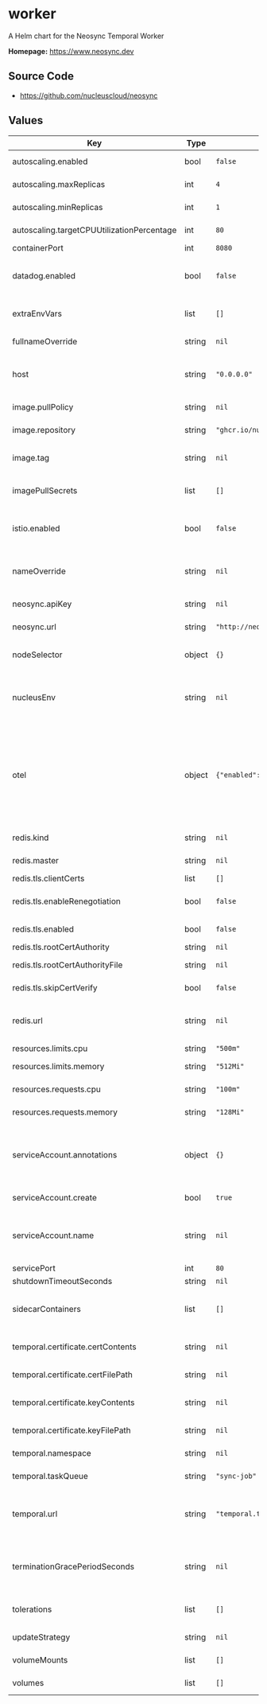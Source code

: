 # worker

A Helm chart for the Neosync Temporal Worker

**Homepage:** <https://www.neosync.dev>

## Source Code

* <https://github.com/nucleuscloud/neosync>

## Values

| Key | Type | Default | Description |
|-----|------|---------|-------------|
| autoscaling.enabled | bool | `false` | Whether or not to install the HPA autoscaler |
| autoscaling.maxReplicas | int | `4` | The maximum number of replicas to scale to |
| autoscaling.minReplicas | int | `1` | The minimum amount of replicas to have running |
| autoscaling.targetCPUUtilizationPercentage | int | `80` | The CPU % utilization to begin a scale up |
| containerPort | int | `8080` | The container port |
| datadog.enabled | bool | `false` | Whether or not to apply the default Datadog annotations/labels to the deployment |
| extraEnvVars | list | `[]` | Provide extra environment variables that will be applied to the deployment. |
| fullnameOverride | string | `nil` | Fully overrides the chart name |
| host | string | `"0.0.0.0"` | Sets the host that the backend will listen on. 0.0.0.0 is common for Kubernetes workloads. |
| image.pullPolicy | string | `nil` | Overrides the default K8s pull policy |
| image.repository | string | `"ghcr.io/nucleuscloud/neosync/worker"` | The default image repository |
| image.tag | string | `nil` | Overrides the image tag whose default is {{ printf "v%s" .Chart.AppVersion }} |
| imagePullSecrets | list | `[]` | Define a list of image pull secrets that will be used by the deployment |
| istio.enabled | bool | `false` | Whether or not to apply the default istio annotations/labels to the deployment |
| nameOverride | string | `nil` | Override the name specified on the Chart, which defaults to .Chart.Name |
| neosync.apiKey | string | `nil` | Only required if running the backend in auth-mode |
| neosync.url | string | `"http://neosync-api"` | The url to the Neoysnc API instance |
| nodeSelector | object | `{}` | Any node selectors that should be applied to the deployment |
| nucleusEnv | string | `nil` | Mostly used by NeosyncCloud. Adds a special tag to the logging to determine what environment is running |
| otel | object | `{"enabled":false,"otlpPort":4317}` | Will eventually allow sending traces. The worker does emit record-based metrics, but does not currently listen to otel.enabled. Must provide the OTEL_SDK_DISABLED=false environment variable separately today. |
| redis.kind | string | `nil` | The kind of redis instance. simpke, cluster, failover |
| redis.master | string | `nil` | Name of redis master when in failover mode |
| redis.tls.clientCerts | list | `[]` | Client TLS Certificate files |
| redis.tls.enableRenegotiation | bool | `false` | Whether to allow the remote server to repeatedly request renegotiation |
| redis.tls.enabled | bool | `false` | Whether or not to enable redis tls |
| redis.tls.rootCertAuthority | string | `nil` | Root certificate authority |
| redis.tls.rootCertAuthorityFile | string | `nil` | Root certificate authority file location |
| redis.tls.skipCertVerify | bool | `false` | Optionally skip cert verification |
| redis.url | string | `nil` | The url to the redis instance that will be used for PK/FK transformation storage cache |
| resources.limits.cpu | string | `"500m"` | Sets the max CPU amount |
| resources.limits.memory | string | `"512Mi"` | Sets the max Memory amount |
| resources.requests.cpu | string | `"100m"` | Sets the CPU amount to be requested |
| resources.requests.memory | string | `"128Mi"` | Sets the Memory amount to be requested |
| serviceAccount.annotations | object | `{}` | Specify annotations here that will be attached to the service account. Useful for specifying role information or other tagging depending on environment. |
| serviceAccount.create | bool | `true` | Specifies whether a service account should be created |
| serviceAccount.name | string | `nil` | The name of the service account to use. If namenot set and create is true, a name is generated using fullname template |
| servicePort | int | `80` | The K8s service port |
| shutdownTimeoutSeconds | string | `nil` | Not currently used |
| sidecarContainers | list | `[]` | Provide sidecars that will be appended directly to the deployment next to the user-container |
| temporal.certificate.certContents | string | `nil` | The full contents of the certificate. Provide this or the certFilePath, not both. |
| temporal.certificate.certFilePath | string | `nil` | The location of the certificate file |
| temporal.certificate.keyContents | string | `nil` | The full contents of the key. Provide this or the keyFilePath, not both. |
| temporal.certificate.keyFilePath | string | `nil` | The location of the certificate key file |
| temporal.namespace | string | `nil` | If not provided, falls back to hardcoded default value |
| temporal.taskQueue | string | `"sync-job"` | If not provided, falls back to hardcoded default value |
| temporal.url | string | `"temporal.temporal:7233"` | The default value based on how Temporal manifests are by default configured. Change this based on your temporal configuration |
| terminationGracePeriodSeconds | string | `nil` | The amount of time in seconds to wait for the pod to shut down when a termination event has occurred. |
| tolerations | list | `[]` | Any tolerations that should be applied to the deployment |
| updateStrategy | string | `nil` | The strategy to use when rolling out new replicas |
| volumeMounts | list | `[]` | Volumes that will be mounted to the deployment |
| volumes | list | `[]` | Volumes that will be attached to the deployment |
